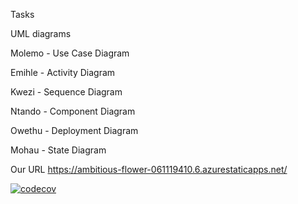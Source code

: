 Tasks



UML diagrams

Molemo - Use Case Diagram

Emihle - Activity Diagram

Kwezi - Sequence Diagram

Ntando - Component Diagram

Owethu - Deployment Diagram

Mohau - State Diagram 

Our URL 
https://ambitious-flower-061119410.6.azurestaticapps.net/


[![codecov](https://codecov.io/gh/marxian-disciple/software_design_project/graph/badge.svg?token=DKP19EEZGU)](https://codecov.io/gh/marxian-disciple/software_design_project)
